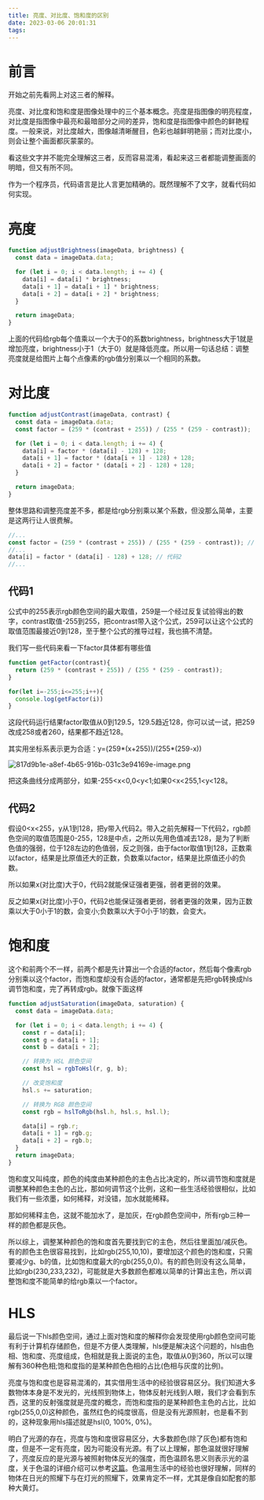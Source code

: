 ```yaml
---
title: 亮度、对比度、饱和度的区别
date: 2023-03-06 20:01:31
tags:
---
```


# 前言
开始之前先看网上对这三者的解释。

亮度、对比度和饱和度是图像处理中的三个基本概念。亮度是指图像的明亮程度，对比度是指图像中最亮和最暗部分之间的差异，饱和度是指图像中颜色的鲜艳程度。一般来说，对比度越大，图像越清晰醒目，色彩也越鲜明艳丽；而对比度小，则会让整个画面都灰蒙蒙的。

看这些文字并不能完全理解这三者，反而容易混淆，看起来这三者都能调整画面的明暗，但又有所不同。

作为一个程序员，代码语言是比人言更加精确的。既然理解不了文字，就看代码如何实现。

# 亮度
```javascript
function adjustBrightness(imageData, brightness) {
  const data = imageData.data;

  for (let i = 0; i < data.length; i += 4) {
    data[i] = data[i] * brightness;
    data[i + 1] = data[i + 1] * brightness;
    data[i + 2] = data[i + 2] * brightness;
  }

  return imageData;
}
```
上面的代码给rgb每个值乘以一个大于0的系数brightness，brightness大于1就是增加亮度，brightness小于1（大于0）就是降低亮度。所以用一句话总结：调整亮度就是给图片上每个点像素的rgb值分别乘以一个相同的系数。
# 对比度
```javascript
function adjustContrast(imageData, contrast) {
  const data = imageData.data;
  const factor = (259 * (contrast + 255)) / (255 * (259 - contrast));

  for (let i = 0; i < data.length; i += 4) {
    data[i] = factor * (data[i] - 128) + 128;
    data[i + 1] = factor * (data[i + 1] - 128) + 128;
    data[i + 2] = factor * (data[i + 2] - 128) + 128;
  }

  return imageData;
}
```
整体思路和调整亮度差不多，都是给rgb分别乘以某个系数，但没那么简单，主要是这两行让人很费解。

```javascript
//...
const factor = (259 * (contrast + 255)) / (255 * (259 - contrast)); // 代码1
//...
data[i] = factor * (data[i] - 128) + 128; // 代码2
//...
```
## 代码1
公式中的255表示rgb颜色空间的最大取值，259是一个经过反复试验得出的数字，contrast取值-255到255，把contrast带入这个公式，259可以让这个公式的取值范围最接近0到128，至于整个公式的推导过程，我也搞不清楚。

我们写一些代码来看一下factor具体都有哪些值

```javascript
function getFactor(contrast){
  return (259 * (contrast + 255)) / (255 * (259 - contrast));
}

for(let i=-255;i<=255;i++){
  console.log(getFactor(i))
}
```
这段代码运行结果factor取值从0到129.5，129.5趋近128，你可以试一试，把259改成258或者260，结果都不趋近128。

其实用坐标系表示更为合适：y=(259*(x+255))/(255*(259-x))

![817d9b1e-a8ef-4b65-916b-031c3e94169e-image.png](https://likaiqiang-blog.oss-cn-beijing.aliyuncs.com/images/817d9b1e-a8ef-4b65-916b-031c3e94169e-image.png)

把这条曲线分成两部分，如果-255<x<0,0<y<1;如果0<x<255,1<y<128。
## 代码2
假设0<x<255，y从1到128，把y带入代码2。带入之前先解释一下代码2，rgb颜色空间的取值范围是0-255，128是中点，之所以先用色值减去128，是为了判断色值的强弱，位于128左边的色值弱，反之则强，由于factor取值1到128，正数乘以factor，结果是比原值还大的正数，负数乘以factor，结果是比原值还小的负数。

所以如果x(对比度)大于0，代码2就能保证强者更强，弱者更弱的效果。

反之如果x(对比度)小于0，代码2也能保证强者更弱，弱者更强的效果，因为正数乘以大于0小于1的数，会变小;负数乘以大于0小于1的数，会变大。

# 饱和度
这个和前两个不一样，前两个都是先计算出一个合适的factor，然后每个像素rgb分别乘以这个factor，而饱和度却没有合适的factor，通常都是先把rgb转换成hls调节饱和度，完了再转成rgb。就像下面这样

```javascript
function adjustSaturation(imageData, saturation) {
  const data = imageData.data;

  for (let i = 0; i < data.length; i += 4) {
    const r = data[i];
    const g = data[i + 1];
    const b = data[i + 2];

    // 转换为 HSL 颜色空间
    const hsl = rgbToHsl(r, g, b);

    // 改变饱和度
    hsl.s += saturation;

    // 转换为 RGB 颜色空间
    const rgb = hslToRgb(hsl.h, hsl.s, hsl.l);

    data[i] = rgb.r;
    data[i + 1] = rgb.g;
    data[i + 2] = rgb.b;
  }
  return imageData;
}
```
饱和度又叫纯度，颜色的纯度由某种颜色的主色占比决定的，所以调节饱和度就是调整某种颜色主色的占比，那如何调节这个比例，这和一些生活经验很相似，比如我们有一些浓墨，如何稀释，对没错，加水就能稀释。

那如何稀释主色，这就不能加水了，是加灰，在rgb颜色空间中，所有rgb三种一样的颜色都是灰色。

所以综上，调整某种颜色的饱和度首先要找到它的主色，然后往里面加/减灰色。有的颜色主色很容易找到，比如rgb(255,10,10)，要增加这个颜色的饱和度，只需要减少g、b的值，比如饱和度最大的rgb(255,0,0)。有的颜色则没有这么简单，比如rgb(230,233,232)，可能就是大多数颜色都难以简单的计算出主色，所以调整饱和度不能简单的给rgb乘以一个factor。

# HLS
最后说一下hls颜色空间，通过上面对饱和度的解释你会发现使用rgb颜色空间可能有利于计算机存储颜色，但是不方便人类理解，hls便是解决这个问题的，hls由色相、饱和度、亮度组成，色相就是我上面说的主色，取值从0到360，所以可以理解有360种色相;饱和度指的是某种颜色色相的占比(色相与灰度的比例)。

亮度与饱和度也是容易混淆的，其实借用生活中的经验很容易区分。我们知道大多数物体本身是不发光的，光线照到物体上，物体反射光线到人眼，我们才会看到东西，这里的反射强度就是亮度的概念，而饱和度指的是某种颜色主色的占比，比如rgb(255,0,0)这种颜色，虽然红色的纯度很高，但是没有光源照射，也是看不到的，这种现象用hls描述就是hsl(0, 100%, 0%)。

明白了光源的存在，亮度与饱和度很容易区分，大多数颜色(除了灰色)都有饱和度，但是不一定有亮度，因为可能没有光源。有了以上理解，那色温就很好理解了，亮度反应的是光源与被照射物体反光的强度，而色温顾名思义则表示光的温度，关于色温的详细介绍可以参考[这篇](https://zhuanlan.zhihu.com/p/56252445)。色温用生活中的经验也很好理解，同样的物体在日光的照耀下与在灯光的照耀下，效果肯定不一样，尤其是像自如配套的那种大黄灯。






